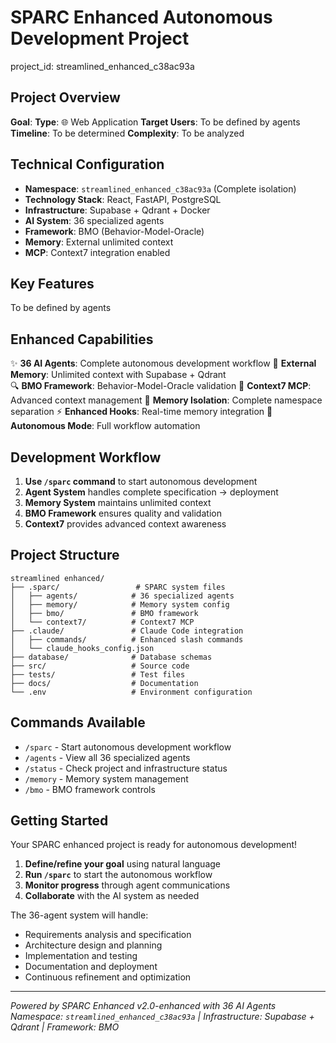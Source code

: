 # SPARC Enhanced Autonomous Development Project

project_id: streamlined_enhanced_c38ac93a

## Project Overview

**Goal**: 
**Type**: 🌐 Web Application
**Target Users**: To be defined by agents
**Timeline**: To be determined
**Complexity**: To be analyzed

## Technical Configuration

- **Namespace**: `streamlined_enhanced_c38ac93a` (Complete isolation)
- **Technology Stack**: React, FastAPI, PostgreSQL
- **Infrastructure**: Supabase + Qdrant + Docker
- **AI System**: 36 specialized agents
- **Framework**: BMO (Behavior-Model-Oracle)
- **Memory**: External unlimited context
- **MCP**: Context7 integration enabled

## Key Features

To be defined by agents

## Enhanced Capabilities

✨ **36 AI Agents**: Complete autonomous development workflow
🧠 **External Memory**: Unlimited context with Supabase + Qdrant  
🔍 **BMO Framework**: Behavior-Model-Oracle validation
🔗 **Context7 MCP**: Advanced context management
🎯 **Memory Isolation**: Complete namespace separation
⚡ **Enhanced Hooks**: Real-time memory integration
🚀 **Autonomous Mode**: Full workflow automation

## Development Workflow

1. **Use `/sparc` command** to start autonomous development
2. **Agent System** handles complete specification → deployment
3. **Memory System** maintains unlimited context
4. **BMO Framework** ensures quality and validation
5. **Context7** provides advanced context awareness

## Project Structure

```
streamlined enhanced/
├── .sparc/                 # SPARC system files
│   ├── agents/            # 36 specialized agents  
│   ├── memory/            # Memory system config
│   ├── bmo/               # BMO framework
│   └── context7/          # Context7 MCP
├── .claude/               # Claude Code integration
│   ├── commands/          # Enhanced slash commands
│   └── claude_hooks_config.json
├── database/              # Database schemas
├── src/                   # Source code
├── tests/                 # Test files
├── docs/                  # Documentation
└── .env                   # Environment configuration
```

## Commands Available

- `/sparc` - Start autonomous development workflow
- `/agents` - View all 36 specialized agents  
- `/status` - Check project and infrastructure status
- `/memory` - Memory system management
- `/bmo` - BMO framework controls

## Getting Started

Your SPARC enhanced project is ready for autonomous development!

1. **Define/refine your goal** using natural language
2. **Run `/sparc`** to start the autonomous workflow
3. **Monitor progress** through agent communications
4. **Collaborate** with the AI system as needed

The 36-agent system will handle:
- Requirements analysis and specification
- Architecture design and planning  
- Implementation and testing
- Documentation and deployment
- Continuous refinement and optimization

---
*Powered by SPARC Enhanced v2.0-enhanced with 36 AI Agents*
*Namespace: `streamlined_enhanced_c38ac93a` | Infrastructure: Supabase + Qdrant | Framework: BMO*

